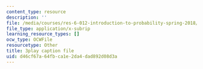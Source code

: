 ```yaml
---
content_type: resource
description: ''
file: /media/courses/res-6-012-introduction-to-probability-spring-2018/d46cf67a64fbca1e2da4dad892d08d3a_MqocbJ-FPo0.srt
file_type: application/x-subrip
learning_resource_types: []
ocw_type: OCWFile
resourcetype: Other
title: 3play caption file
uid: d46cf67a-64fb-ca1e-2da4-dad892d08d3a
---
```

